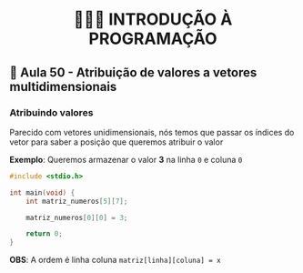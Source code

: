 <h1 align="center">👨🏻‍💻 INTRODUÇÃO À PROGRAMAÇÃO</h>

## 🔢 Aula 50 - Atribuição de valores a vetores multidimensionais

### Atribuindo valores

Parecido com vetores unidimensionais, nós temos que passar os índices do vetor para saber a posição que queremos atribuir o valor

**Exemplo**: Queremos armazenar o valor **3** na linha `0` e coluna `0`

```c
#include <stdio.h>

int main(void) {
    int matriz_numeros[5][7];

    matriz_numeros[0][0] = 3;

    return 0;
}
```

**OBS**: A ordem é linha coluna `matriz[linha][coluna] = x`
